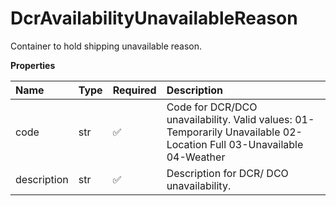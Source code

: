 # DcrAvailabilityUnavailableReason

Container to hold shipping unavailable reason.

**Properties**

| Name        | Type | Required | Description                                                                                                          |
| :---------- | :--- | :------- | :------------------------------------------------------------------------------------------------------------------- |
| code        | str  | ✅       | Code for DCR/DCO unavailability. Valid values: 01-Temporarily Unavailable 02-Location Full 03-Unavailable 04-Weather |
| description | str  | ✅       | Description for DCR/ DCO unavailability.                                                                             |

<!-- This file was generated by liblab | https://liblab.com/ -->
